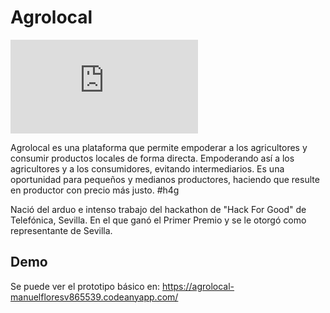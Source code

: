 # Agrolocal

[![N|Solid](http://www.agroalimentando.com/admin/imagen.php?id=6787)](https://agrolocal-manuelfloresv865539.codeanyapp.com/)

Agrolocal es una plataforma que permite empoderar a los agricultores y consumir productos locales de forma directa. Empoderando así a los agricultores y a los consumidores, evitando intermediarios. 
Es una oportunidad para pequeños y medianos productores, haciendo que resulte en productor con precio más justo.  #h4g

Nació del arduo e intenso trabajo del hackathon de "Hack For Good" de Telefónica, Sevilla. En el que ganó el Primer Premio y se le otorgó como representante de Sevilla.


## Demo
Se puede ver el prototipo básico en: https://agrolocal-manuelfloresv865539.codeanyapp.com/
